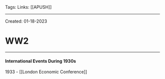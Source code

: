 Tags:
Links: [[APUSH]]

---
Created: 01-18-2023
# WW2
---

#### International Events During 1930s
1933 - [[London Economic Conference]]
